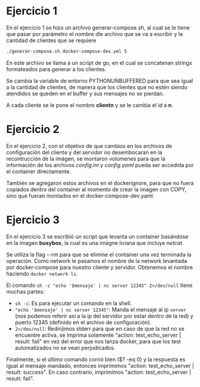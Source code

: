 # Ejercicio 1

En el ejercicio 1 se hizo un archivo generar-compose.sh, al cual se le tiene que pasar por parámetro el nombre dle archivo que se va a escribir y la cantidad de clientes que se requiere

```bash
./generar-compose.sh docker-compose-dev.yml 5
```

En este archivo se llama a un script de go, en el cual se concatenan strings formateados para generar a los clientes.

Se cambia la variable de entorno PYTHONUNBUFFERED para que sea igual a la cantidad de clientes, de manera que los clientes que no estén siendo atendidos se queden en el buffer y sus mensajes no se pierdan.

A cada cliente se le pone el nombre **clientn** y se le cambia el id a **n**.

# Ejercicio 2

En el ejercicio 2, con el objetivo de que cambios en los archivos de configuración del cliente y del servidor no desembocaran en la recontrucción de la imágen, se montaron volúmenes para que la información de los archivos *config.ini* y *config.yaml* pueda ser accedida por el container directamente. 

También se agregaron estos archivos en el dockerignore, para que no fuera copiados dentro del container al momento de crear la imágen con COPY, sino que fueran montados en el docker-compose-dev.yaml.

# Ejercicio 3

En el ejercicio 3 se escribió un script que levanta un container basándose en la imagen **busybox**, la cual es una imágne liviana que incluye *netcat*. 

Se utiliza la flag --rm para que se elimine el container una vez terminada la operación. Como network le pasamos el nombre de la network levantada por docker-compose para nuestro cliente y servidor. Obtenemos el nombre haciendo `docker network ls`.

El comando `sh -c "echo '$mensaje' | nc server 12345" 2>/dev/null` tiene muchas partes:
- ``sh -c``: Es para ejecutar un comando en la shell.
- ``"echo '$mensaje' | nc server 12345"``: Manda el mensaje al ip `server` (nos podemos referir así a la ip del servidor por estar dentro de la red) y puerto 12345 (definido en el archivo de configuración).
- ``2>/dev/null``: Redirijimos stderr para que en caso de que la red no se encuentre activa, se imprima solamente "action: test_echo_server | result: fail" en vez del error que nos lanza docker, para que los test automatizados no se vean perjudicados.

Finalmente, si el último comando corrió bien ($? -eq 0) y la respuesta es igual al mensaje mandado, entonces imprimimos "action: test_echo_server | result: success". En caso contrario, imprimimos "action: test_echo_server | result: fail".